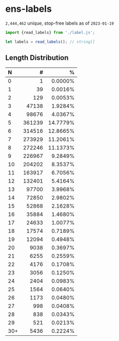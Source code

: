 # ens-labels

`2,444,462` unique, stop-free labels as of `2023-01-19`

```Javascript
import {read_labels} from './label.js';

let labels = read_labels(); // string[]
```

## Length Distribution

| N | # | % |
| :--- | ---: | ---: |
| 0 | 1 | 0.0000% |
| 1 | 39 | 0.0016% |
| 2 | 129 | 0.0053% |
| 3 | 47138 | 1.9284% |
| 4 | 98676 | 4.0367% |
| 5 | 361239 | 14.7779% |
| 6 | 314516 | 12.8665% |
| 7 | 273929 | 11.2061% |
| 8 | 272246 | 11.1373% |
| 9 | 226967 | 9.2849% |
| 10 | 204202 | 8.3537% |
| 11 | 163917 | 6.7056% |
| 12 | 132401 | 5.4164% |
| 13 | 97700 | 3.9968% |
| 14 | 72850 | 2.9802% |
| 15 | 52868 | 2.1628% |
| 16 | 35884 | 1.4680% |
| 17 | 24633 | 1.0077% |
| 18 | 17574 | 0.7189% |
| 19 | 12094 | 0.4948% |
| 20 | 9038 | 0.3697% |
| 21 | 6255 | 0.2559% |
| 22 | 4176 | 0.1708% |
| 23 | 3056 | 0.1250% |
| 24 | 2404 | 0.0983% |
| 25 | 1564 | 0.0640% |
| 26 | 1173 | 0.0480% |
| 27 | 998 | 0.0408% |
| 28 | 838 | 0.0343% |
| 29 | 521 | 0.0213% |
| 30+ | 5436 | 0.2224% |